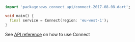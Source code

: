 ```dart
import 'package:aws_connect_api/connect-2017-08-08.dart';

void main() {
  final service = Connect(region: 'eu-west-1');
}
```

See [API reference](https://pub.dev/documentation/aws_connect_api/latest/connect-2017-08-08/Connect-class.html) on how to use Connect
